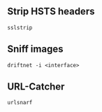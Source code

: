 ## Strip HSTS headers

```
sslstrip
```

## Sniff images

```
driftnet -i <interface>
```

## URL-Catcher

```
urlsnarf
```

